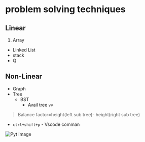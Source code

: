 # problem solving techniques

## Linear

1. Array
- Linked List
- stack
- Q
  
## Non-Linear
- Graph
- Tree
  - BST
    - Avail tree
`vv`

>Balance factor=height(left sub tree)- height(right sub tree)

- `ctrl+shift+p` - Vscode comman

![Pyt image](https://upload.wikimedia.org/wikipedia/commons/thumb/c/c3/Python-logo-notext.svg/1200px-Python-logo-notext.svg.png)